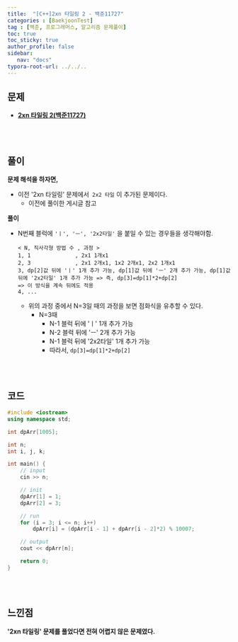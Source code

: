 ```yaml
---
title:  "[C++]2xn 타일링 2 - 백준11727"
categories : [BaekjoonTest]
tag : [백준, 프로그래머스, 알고리즘 문제풀이]
toc: true
toc_sticky: true
author_profile: false
sidebar:
   nav: "docs"
typora-root-url: ../../..
---
```




## 문제

* **[2xn 타일링 2(백준11727)](https://www.acmicpc.net/problem/11727)**

<br><br>

## 풀이

**문제 해석을 하자면,**

* 이전 '2xn 타일링' 문제에서` 2x2 타일` 이 추가된 문제이다.
  * 이전에 풀이한 게시글 참고




**풀이**

* N번째 블럭에 `'ㅣ', 'ㅡ', '2x2타일'` 을 붙일 수 있는 경우들을 생각해야함.
  
  ```
  < N, 직사각형 방법 수 , 과정 >
  1, 1				, 2x1 1개x1
  2, 3				, 2x1 2개x1, 1x2 2개x1, 2x2 1개x1
  3, dp[2]값 뒤에 'ㅣ' 1개 추가 가능, dp[1]값 뒤에 'ㅡ' 2개 추가 가능, dp[1]값 뒤에 '2x2타일' 1개 추가 가능 => 즉, dp[3]=dp[1]*2+dp[2]
  => 이 방식을 계속 뒤에도 적용
  4, ...
  ```
  
  * 위의 과정 중에서 N=3일 때의 과정을 보면 점화식을 유추할 수 있다.
    * N=3때
      * N-1 블럭 뒤에 'ㅣ' 1개 추가 가능
      * N-2 블럭 뒤에 'ㅡ' 2개 추가 가능
      * N-1 블럭 뒤에 '2x2타일' 1개 추가 가능 
      * 따라서, `dp[3]=dp[1]*2+dp[2]`



<br><br>

## 코드

```c++
#include <iostream>
using namespace std;

int dpArr[1005];

int n;
int i, j, k;

int main() {
	// input
	cin >> n;

	// init
	dpArr[1] = 1;
	dpArr[2] = 3;

	// run
	for (i = 3; i <= n; i++)
		dpArr[i] = (dpArr[i - 1] + dpArr[i - 2]*2) % 10007;

	// output
	cout << dpArr[n];

	return 0;
}
```

<br><br>

## 느낀점

**'2xn 타일링' 문제를 풀었다면 전혀 어렵지 않은 문제였다.**
